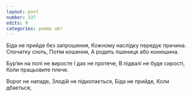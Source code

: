 ```yaml
---
layout: post
number: 337
edits: 9
categories: poems ukr
---
```


Біда не прийде без запрошення,
Кожному наслідку передує причина.
Спочатку сіють,
Потім кошення,
А родить пшениця або конюшина.

Бурʼян на полі не виросте 
І дах не протече,
В підвалі не буде сирості,
Коли працьовите плече.

Ворог не нападе, 
Злодій не підкопається,
Біда не прийде, 
Коли дбається,
